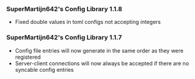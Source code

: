 ### SuperMartijn642's Config Library 1.1.8
- Fixed double values in toml configs not accepting integers

### SuperMartijn642's Config Library 1.1.7
- Config file entries will now generate in the same order as they were registered
- Server-client connections will now always be accepted if there are no syncable config entries
